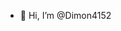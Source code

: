 - 👋 Hi, I’m @Dimon4152

<!---
Dimon4152/Dimon4152 is a ✨ special ✨ repository because its `README.md` (this file) appears on your GitHub profile.
You can click the Preview link to take a look at your changes.
--->
